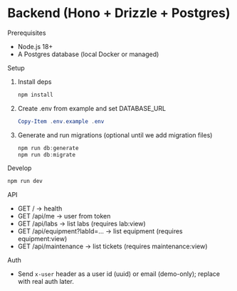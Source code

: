 Backend (Hono + Drizzle + Postgres)
===================================

Prerequisites
- Node.js 18+
- A Postgres database (local Docker or managed)

Setup
1. Install deps
	```powershell
	npm install
	```
2. Create .env from example and set DATABASE_URL
	```powershell
	Copy-Item .env.example .env
	```
3. Generate and run migrations (optional until we add migration files)
	```powershell
	npm run db:generate
	npm run db:migrate
	```

Develop
```powershell
npm run dev
```

API
- GET /             -> health
- GET /api/me       -> user from token
- GET /api/labs     -> list labs (requires lab:view)
- GET /api/equipment?labId=... -> list equipment (requires equipment:view)
- GET /api/maintenance -> list tickets (requires maintenance:view)

Auth
- Send `x-user` header as a user id (uuid) or email (demo-only); replace with real auth later.
